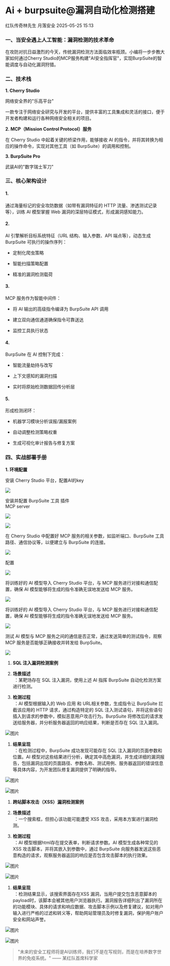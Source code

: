 #  Ai + burpsuite@漏洞自动化检测搭建   
红队传奇林先生  月落安全   2025-05-25 15:13  
  
### 一、当安全遇上人工智能：漏洞检测的技术革命  
  
在攻防对抗日益激烈的今天，传统漏洞检测方法面临效率瓶颈。小编将一步步教大家如何通过Cherry Studio的MCP服务构建"AI安全指挥官"，实现BurpSuite的智能调度与自动化漏洞狩猎。  
### 二、技术栈  
  
**1. Cherry Studio**  
  
网络安全界的"乐高平台"  
  
一款专注于网络安全研究与开发的平台，提供丰富的工具集成和灵活的接口，便于开发者构建和运行各种网络安全相关的项目。  
  
**2. MCP（Mission Control Protocol）服务**  
  
在 Cherry Studio 中起着关键的桥梁作用，能够接收 AI 的指令，并将其转换为相应的操作命令，实现对其他工具（如 BurpSuite）的调用和控制。  
  
**3. BurpSuite Pro**  
  
武装AI的"数字瑞士军刀"  
### 三、核心架构设计  
#### 1.   
  
通过海量标记的安全攻防数据（如带有漏洞特征的 HTTP 流量、渗透测试记录等），训练 AI 模型掌握 Web 漏洞的深层特征模式，形成漏洞感知能力。  
#### 2.  
  
AI 引擎解析目标系统特征（URL 结构、输入参数、API 端点等），动态生成 BurpSuite 可执行的操作序列：  
- 定制化爬虫策略  
  
- 智能扫描策略配置  
  
- 精准的漏洞检测载荷  
  
#### 3.   
  
MCP 服务作为智能中间件：  
- 将 AI 输出的高级指令编译为 BurpSuite API 调用  
  
- 建立双向通信通道确保指令可靠送达  
  
- 监控工具执行状态  
  
#### 4.   
  
BurpSuite 在 AI 控制下完成：  
- 智能流量劫持与改写  
  
- 上下文感知的漏洞扫描  
  
- 实时将原始检测数据回传分析层  
  
#### 5.   
  
形成检测闭环：  
- 机器学习模块分析误报/漏报案例  
  
- 自动调整检测策略权重  
  
- 生成可视化审计报告与修复方案  
  
### 四、实战部署手册  
  
**1. 环境配置**  
  
安装 Cherry Studio 平台，配置AI的key  
  
![](https://mmbiz.qpic.cn/sz_mmbiz_png/DBoCyk48rwCEWDUiaZvzAhHYOfeBq7HX3D953ut3vHkwaIvgkIJwGZUfFy4Wfn5lbf3JPBBZAiaicLicM6DiaCE5fibQ/640?wx_fmt=png&from=appmsg "")  
  
安装并配置 BurpSuite 工具 插件  
MCP server  
  
![](https://mmbiz.qpic.cn/sz_mmbiz_png/DBoCyk48rwCEWDUiaZvzAhHYOfeBq7HX3RBE156mCBWr559e3R7sS7rUZK45FIoX7pCoLicpNnKJrATWQMBBjY0Q/640?wx_fmt=png&from=appmsg "")  
  
![](https://mmbiz.qpic.cn/sz_mmbiz_png/DBoCyk48rwCEWDUiaZvzAhHYOfeBq7HX3POiavuQYFJfvOYJyWLqZm5Hwo7REFcSLZ08y2wtsFxSI8evSzgyUUdw/640?wx_fmt=png&from=appmsg "")  
  
在 Cherry Studio 中配置好 MCP 服务的相关参数，如监听端口、BurpSuite 工具路径、通信协议等，以便建立与 BurpSuite 的连接。  
  
![](https://mmbiz.qpic.cn/sz_mmbiz_png/DBoCyk48rwCEWDUiaZvzAhHYOfeBq7HX31L3iaCchKhjQl1dMJ40X6RncsTou2dbY4nBLlAxr9XwtibXo3xp1vehg/640?wx_fmt=png&from=appmsg "")  
  
配置  
  
![](https://mmbiz.qpic.cn/sz_mmbiz_png/DBoCyk48rwCEWDUiaZvzAhHYOfeBq7HX39Vpj6WCeTWypclzG4TBUsQ4URicgNotic7ibDQMJlYvtWdDrRnbT45Xow/640?wx_fmt=png&from=appmsg "")  
  
将训练好的 AI 模型导入 Cherry Studio 平台，与 MCP 服务进行对接和通信配置，确保 AI 模型能够将生成的指令准确无误地发送给 MCP 服务。  
  
![](https://mmbiz.qpic.cn/sz_mmbiz_png/DBoCyk48rwCEWDUiaZvzAhHYOfeBq7HX3iaCLGDJaV0D29JdmJ6UUjatr9scfUyqouDibwmPczPk09RKXorZRUvsg/640?wx_fmt=png&from=appmsg "")  
  
将训练好的 AI 模型导入 Cherry Studio 平台，与 MCP 服务进行对接和通信配置，确保 AI 模型能够将生成的指令准确无误地发送给 MCP 服务。  
  
![](https://mmbiz.qpic.cn/sz_mmbiz_png/DBoCyk48rwCEWDUiaZvzAhHYOfeBq7HX3iaCLGDJaV0D29JdmJ6UUjatr9scfUyqouDibwmPczPk09RKXorZRUvsg/640?wx_fmt=png&from=appmsg "")  
  
测试 AI 模型与 MCP 服务之间的通信是否正常，通过发送简单的测试指令，观察 MCP 服务是否能够正确接收并转发给 BurpSuite。  
  
![](https://mmbiz.qpic.cn/sz_mmbiz_png/DBoCyk48rwCEWDUiaZvzAhHYOfeBq7HX3QLicac24Ea47AZGvVPxnab16pu3Q38qvsibGL1C1GYiczmnZLwmyd7pyg/640?wx_fmt=png&from=appmsg "")  
  
1. **SQL 注入漏洞检测案例**  
  
1. **场景描述**  
 ：某靶场存在 SQL 注入漏洞，使用上述 AI 指挥 BurpSuite 自动化检测方案进行检测。  
  
1. **检测过程**  
 ：AI 模型根据输入的 Web 应用 和 URL相关参数，生成指令让 BurpSuite 拦截该应用的 HTTP 请求，通过构造特定的 SQL 注入测试语句，并将这些语句插入到请求的参数中，模拟恶意用户攻击行为。BurpSuite 将修改后的请求发送给服务器，并分析服务器返回的响应结果，判断是否存在 SQL 注入漏洞。  
  
![图片](https://mmbiz.qpic.cn/sz_mmbiz_jpg/DBoCyk48rwCEWDUiaZvzAhHYOfeBq7HX3sjWbRYd2Fs8Nx1QgL0pVpVoa3ibBicn2nmW5ITYJhNmEAHCu9HDwHiaPg/640?wx_fmt=jpeg "")  
  
1. **结果呈现**  
 ：在检测过程中，BurpSuite 成功发现可能存在 SQL 注入漏洞的页面参数和位置。AI 模型对这些结果进行分析，确定其中高危漏洞，并生成详细的漏洞报告，包括漏洞出现的页面路径、参数名称、测试用例、服务器返回的错误信息等具体内容，为开发团队修复漏洞提供了明确的指导。  
  
![图片](https://mmbiz.qpic.cn/sz_mmbiz_jpg/DBoCyk48rwCEWDUiaZvzAhHYOfeBq7HX3HYg6zUdWULko8ndULbZnhpHRALDVFRUicmwL7zPM5UY7wtAiaj1XUGjA/640?wx_fmt=jpeg "")  
  
![图片](https://mmbiz.qpic.cn/sz_mmbiz_jpg/DBoCyk48rwCEWDUiaZvzAhHYOfeBq7HX3ib7A9icCQZTlllSCRJ0uvBSRFlzgeVmvHBkjUUVuLw2vNic2jsZyeONjg/640?wx_fmt=jpeg "")  
  
1. **跨站脚本攻击（XSS）漏洞检测案例**  
  
1. **场景描述**  
 ：一个搜索框，但担心该功能可能遭受 XSS 攻击，采用本方案进行漏洞检测。  
  
1. **检测过程**  
 ：AI 模型根据html存在提交表单，判断请求参数。AI 模型生成各种常见的 XSS 攻击脚本，并将其嵌入到参数中，通过 BurpSuite 向服务器发送这些恶意构造的请求，观察服务器返回的响应是否包含攻击脚本的执行效果。  
  
![图片](https://mmbiz.qpic.cn/sz_mmbiz_jpg/DBoCyk48rwCEWDUiaZvzAhHYOfeBq7HX3mT6kk3zT9KAYrUBfIlt8euKg0PbYmK7OEBnqUkmkhiaX0Gtry06298A/640?wx_fmt=jpeg "")  
  
  
![图片](https://mmbiz.qpic.cn/sz_mmbiz_jpg/DBoCyk48rwCEWDUiaZvzAhHYOfeBq7HX3DAYWILYOxagOD8tuO0x11dmM0nS82sc6iaEG3I85uO5RJBb4V2wuQEA/640?wx_fmt=jpeg "")  
  
  
1. **结果呈现**  
 ：检测结果显示，该搜索界面存在XSS 漏洞，当用户提交包含恶意脚本的payload时，该脚本会被其他用户浏览器执行。漏洞报告详细列出了漏洞所在的功能模块、具体的请求和响应数据、攻击脚本示例以及修复建议，如对用户输入进行严格的过滤和转义等，帮助网站管理员及时修复漏洞，保护用户账户安全和网站声誉。  
  
![图片](https://mmbiz.qpic.cn/sz_mmbiz_jpg/DBoCyk48rwCEWDUiaZvzAhHYOfeBq7HX3d3nQicMGwUgWV4coUQeZfVicicbPV8DjB6kh2eVKN1uauzy2q1fyhgVIQ/640?wx_fmt=jpeg "")  
  
![图片](https://mmbiz.qpic.cn/sz_mmbiz_jpg/DBoCyk48rwCEWDUiaZvzAhHYOfeBq7HX33Lvht8LJaHgjPjRbOITuDkCj7ET9ibFZuNDxOMicMmW6FcolicNnIRwLg/640?wx_fmt=jpeg "")  
  
> "未来的安全工程师将是AI训练师，我们不是在写规则，而是在培养数字世界的免疫系统。" —— 某红队首席科学家  
  
  
  
